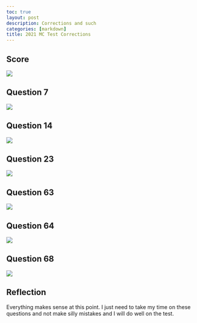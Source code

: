 ```yaml
---
toc: true
layout: post
description: Corrections and such
categories: [markdown]
title: 2021 MC Test Corrections
---
```


## Score
![]({{site.baseurl}}/images/2021.png)

## Question 7
![]({{site.baseurl}}/images/7.png)

## Question 14
![]({{site.baseurl}}/images/14.png)

## Question 23
![]({{site.baseurl}}/images/23.png)

## Question 63
![]({{site.baseurl}}/images/63.png)

## Question 64
![]({{site.baseurl}}/images/64.png)

## Question 68
![]({{site.baseurl}}/images/68.png)

## Reflection
Everything makes sense at this point. I just need to take my time on these questions and not make silly mistakes and I will do well on the test.